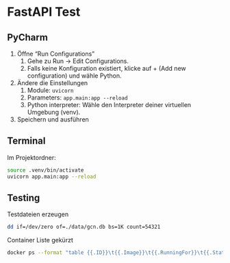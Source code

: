 # FastAPI Test

## PyCharm

1. Öffne “Run Configurations”
   1. Gehe zu Run → Edit Configurations.
   1. Falls keine Konfiguration existiert, klicke auf + (Add new configuration) und wähle Python. 
1. Ändere die Einstellungen
   1. Module: `uvicorn`
   2. Parameters: `app.main:app --reload`
   3. Python interpreter: Wähle den Interpreter deiner virtuellen Umgebung (venv).
1. Speichern und ausführen

## Terminal

Im Projektordner:

```zsh
source .venv/bin/activate
uvicorn app.main:app --reload
```

## Testing

Testdateien erzeugen

```zsh
dd if=/dev/zero of=./data/gcn.db bs=1K count=54321
```

Container Liste gekürzt

```zsh
docker ps --format "table {{.ID}}\t{{.Image}}\t{{.RunningFor}}\t{{.Status}}\t{{.Names}}"
```